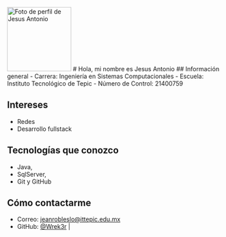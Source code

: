<img src="https://avatars.githubusercontent.com/u/159507173?s=400&u=bdcc21fa16be4cc144a5dc25d5e73ee70d7c4dd0&v=4" width="150" alt="Foto de perfil de Jesus Antonio" />
#  Hola, mi nombre es Jesus Antonio
## Información general
-  Carrera: Ingeniería en Sistemas Computacionales
-  Escuela: Instituto Tecnológico de Tepic
-  Número de Control: 21400759

## Intereses
- Redes
- Desarrollo fullstack

## Tecnologías que conozco
- Java,
- SqlServer,
- Git y GitHub

##  Cómo contactarme
- Correo: jeanrobleslo@ittepic.edu.mx
- GitHub: [@Wrek3r](https://github.com/Wrek3r)
|